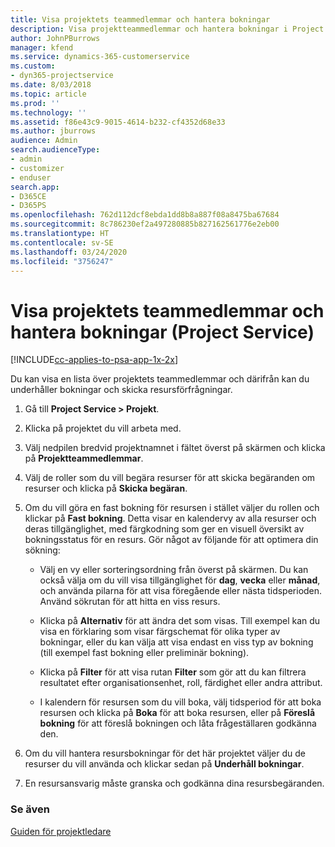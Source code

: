```yaml
---
title: Visa projektets teammedlemmar och hantera bokningar
description: Visa projektteammedlemmar och hantera bokningar i Project Service
author: JohnPBurrows
manager: kfend
ms.service: dynamics-365-customerservice
ms.custom:
- dyn365-projectservice
ms.date: 8/03/2018
ms.topic: article
ms.prod: ''
ms.technology: ''
ms.assetid: f86e43c9-9015-4614-b232-cf4352d68e33
ms.author: jburrows
audience: Admin
search.audienceType:
- admin
- customizer
- enduser
search.app:
- D365CE
- D365PS
ms.openlocfilehash: 762d112dcf8ebda1dd8b8a887f08a8475ba67684
ms.sourcegitcommit: 8c786230ef2a497280885b827162561776e2eb00
ms.translationtype: HT
ms.contentlocale: sv-SE
ms.lasthandoff: 03/24/2020
ms.locfileid: "3756247"
---
```

# <a name="view-project-team-members-and-manage-bookings-project-service"></a>Visa projektets teammedlemmar och hantera bokningar (Project Service)

[!INCLUDE[cc-applies-to-psa-app-1x-2x](../includes/cc-applies-to-psa-app-1x-2x.md)]

Du kan visa en lista över projektets teammedlemmar och därifrån kan du underhåller bokningar och skicka resursförfrågningar.  
  
1.  Gå till **Project Service > Projekt**.  
  
2.  Klicka på projektet du vill arbeta med.  
  
3.  Välj nedpilen bredvid projektnamnet i fältet överst på skärmen och klicka på **Projektteammedlemmar**.  
  
4.  Välj de roller som du vill begära resurser för att skicka begäranden om resurser och klicka på **Skicka begäran**.  
  
5.  Om du vill göra en fast bokning för resursen i stället väljer du rollen och klickar på **Fast bokning**. Detta visar en kalendervy av alla resurser och deras tillgänglighet, med färgkodning som ger en visuell översikt av bokningsstatus för en resurs. Gör något av följande för att optimera din sökning:  
  
    -   Välj en vy eller sorteringsordning från överst på skärmen. Du kan också välja om du vill visa tillgänglighet för **dag**, **vecka** eller **månad**, och använda pilarna för att visa föregående eller nästa tidsperioden. Använd sökrutan för att hitta en viss resurs.  
  
    -   Klicka på **Alternativ** för att ändra det som visas. Till exempel kan du visa en förklaring som visar färgschemat för olika typer av bokningar, eller du kan välja att visa endast en viss typ av bokning (till exempel fast bokning eller preliminär bokning).  
  
    -   Klicka på **Filter** för att visa rutan **Filter** som gör att du kan filtrera resultatet efter organisationsenhet, roll, färdighet eller andra attribut.  
  
    -   I kalendern för resursen som du vill boka, välj tidsperiod för att boka resursen och klicka på **Boka** för att boka resursen, eller på **Föreslå bokning** för att föreslå bokningen och låta frågeställaren godkänna den.  
  
6.  Om du vill hantera resursbokningar för det här projektet väljer du de resurser du vill använda och klickar sedan på **Underhåll bokningar**.  
  
7.  En resursansvarig måste granska och godkänna dina resursbegäranden.  
  
### <a name="see-also"></a>Se även  
 [Guiden för projektledare](../project-service/project-manager-guide.md)
